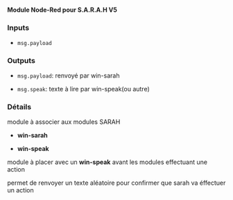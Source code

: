 #### Module Node-Red pour S.A.R.A.H V5

### Inputs

- `msg.payload`

### Outputs

- `msg.payload`: renvoyé par win-sarah

- `msg.speak`: texte à lire par win-speak(ou autre)

### Détails

module à associer aux modules SARAH

- **win-sarah**

- **win-speak**

module à placer avec un **win-speak** avant les modules effectuant une action

permet de renvoyer un texte aléatoire pour confirmer que sarah va éffectuer un action